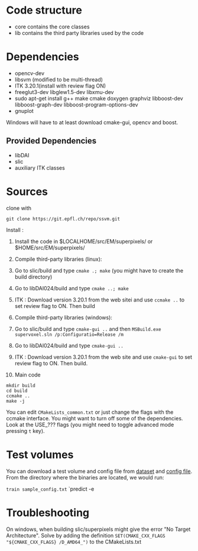 Code structure
==============
* core contains the core classes
* lib contains the third party libraries used by the code
<!-- * tests contains implementation of algorithms -->
<!-- * tools contains different applications like SVM training, pixel/superpixel/supervoxel-based classification, graphcuts, ssvm... -->
<!-- * roc contains scripts to generate ROCs from prediction files (those files contains probabilities for each node or edge) -->

Dependencies
============
* opencv-dev
* libsvm (modified to be multi-thread)
* ITK 3.20.1(install with review flag ON)
* freeglut3-dev libglew1.5-dev libxmu-dev
* sudo apt-get install g++ make cmake doxygen graphviz libboost-dev libboost-graph-dev libboost-program-options-dev
* gnuplot

Windows will have to at least download cmake-gui, opencv and boost.


Provided Dependencies
---------------------
* libDAI
* slic
* auxiliary ITK classes

Sources
=======

clone with

`git clone https://git.epfl.ch/repo/ssvm.git`

Install :

1. Install the code in $LOCALHOME/src/EM/superpixels/ or $HOME/src/EM/superpixels/

2. Compile third-party libraries (linux):
  1. Go to slic/build and type `cmake .; make` (you might have to create the build directory)
  2. Go to libDAI024/build and type `cmake ..; make`
  3. ITK : Download version 3.20.1 from the web sitei and use `ccmake ..` to set review flag to ON. Then build

2. Compile third-party libraries (windows):
  1. Go to slic/build and type `cmake-gui ..` and then `MSBuild.exe supervoxel.sln /p:Configuratio=Release /m`
  2. Go to libDAI024/build and type `cmake-gui ..`
  3. ITK : Download version 3.20.1 from the web site and use `cmake-gui` to set review flag to ON. Then build.

3. Main code

```
mkdir build
cd build
ccmake ..
make -j
```

You can edit `CMakeLists_common.txt` or just change the flags with the ccmake interface.
You might want to turn off some of the dependencies. Look at the USE_??? flags (you might need to toggle advanced mode pressing `t` key).

Test volumes
============

You can download a test volume and config file from [dataset](https://documents.epfl.ch/groups/c/cv/cvlab-unit/www/data/testdata.zip) and [config file](./sampledata/sample_config.txt). From the directory where the binaries are located, we would run:

`train sample_config.txt`
`predict -e

Troubleshooting
===============

On windows, when building slic/superpixels might give the error "No Target Architecture". Solve by adding the definition `SET(CMAKE_CXX_FLAGS "${CMAKE_CXX_FLAGS} /D_AMD64_")` to the CMakeLists.txt




